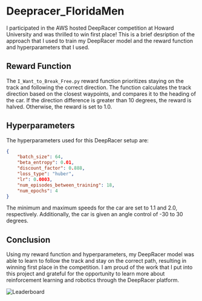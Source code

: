 # Deepracer_FloridaMen
I participated in the AWS hosted DeepRacer competition at Howard University and was thrilled to win first place! This is a brief desription of the approach that I used to train my DeepRacer model and the reward function and hyperparameters that I used.


## Reward Function
The `I_Want_to_Break_Free.py` reward function prioritizes staying on the track and following the correct direction. The function calculates the track direction based on the closest waypoints, and compares it to the heading of the car. If the direction difference is greater than 10 degrees, the reward is halved. Otherwise, the reward is set to 1.0.


## Hyperparameters
The hyperparameters used for this DeepRacer setup are:

```json
{
    "batch_size": 64,
    "beta_entropy": 0.01,
    "discount_factor": 0.888,
    "loss_type": "huber",
    "lr": 0.0003,
    "num_episodes_between_training": 18,
    "num_epochs": 4
}
```

The minimum and maximum speeds for the car are set to 1.1 and 2.0, respectively. Additionally, the car is given an angle control of -30 to 30 degrees.


## Conclusion
Using my reward function and hyperparameters, my DeepRacer model was able to learn to follow the track and stay on the correct path, resulting in winning first place in the competition. I am proud of the work that I put into this project and grateful for the opportunity to learn more about reinforcement learning and robotics through the DeepRacer platform.

![Leaderboard](deepracer_floridamen\leaderboard.HEIC)